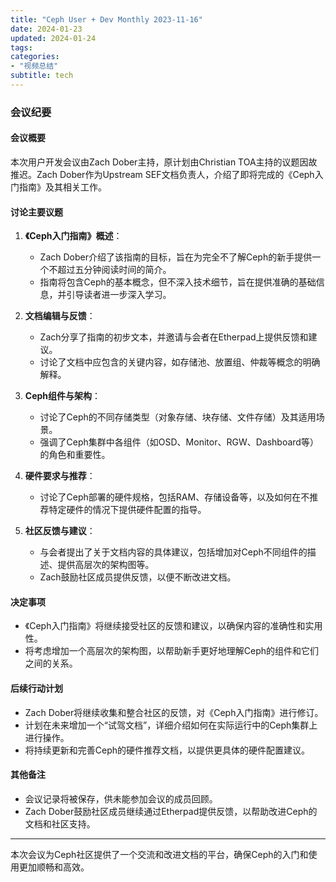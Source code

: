 ```yaml
---
title: "Ceph User + Dev Monthly 2023-11-16"
date: 2024-01-23
updated: 2024-01-24
tags:
categories:
- "视频总结"
subtitle: tech
---
```



### 会议纪要

#### 会议概要
本次用户开发会议由Zach Dober主持，原计划由Christian TOA主持的议题因故推迟。Zach Dober作为Upstream SEF文档负责人，介绍了即将完成的《Ceph入门指南》及其相关工作。

#### 讨论主要议题
1. **《Ceph入门指南》概述**：
   - Zach Dober介绍了该指南的目标，旨在为完全不了解Ceph的新手提供一个不超过五分钟阅读时间的简介。
   - 指南将包含Ceph的基本概念，但不深入技术细节，旨在提供准确的基础信息，并引导读者进一步深入学习。

2. **文档编辑与反馈**：
   - Zach分享了指南的初步文本，并邀请与会者在Etherpad上提供反馈和建议。
   - 讨论了文档中应包含的关键内容，如存储池、放置组、仲裁等概念的明确解释。

3. **Ceph组件与架构**：
   - 讨论了Ceph的不同存储类型（对象存储、块存储、文件存储）及其适用场景。
   - 强调了Ceph集群中各组件（如OSD、Monitor、RGW、Dashboard等）的角色和重要性。

4. **硬件要求与推荐**：
   - 讨论了Ceph部署的硬件规格，包括RAM、存储设备等，以及如何在不推荐特定硬件的情况下提供硬件配置的指导。

5. **社区反馈与建议**：
   - 与会者提出了关于文档内容的具体建议，包括增加对Ceph不同组件的描述、提供高层次的架构图等。
   - Zach鼓励社区成员提供反馈，以便不断改进文档。

#### 决定事项
- 《Ceph入门指南》将继续接受社区的反馈和建议，以确保内容的准确性和实用性。
- 将考虑增加一个高层次的架构图，以帮助新手更好地理解Ceph的组件和它们之间的关系。

#### 后续行动计划
- Zach Dober将继续收集和整合社区的反馈，对《Ceph入门指南》进行修订。
- 计划在未来增加一个“试驾文档”，详细介绍如何在实际运行中的Ceph集群上进行操作。
- 将持续更新和完善Ceph的硬件推荐文档，以提供更具体的硬件配置建议。

#### 其他备注
- 会议记录将被保存，供未能参加会议的成员回顾。
- Zach Dober鼓励社区成员继续通过Etherpad提供反馈，以帮助改进Ceph的文档和社区支持。

---

本次会议为Ceph社区提供了一个交流和改进文档的平台，确保Ceph的入门和使用更加顺畅和高效。